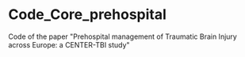 # Code_Core_prehospital
 Code of the paper "Prehospital management of Traumatic Brain Injury across Europe: a CENTER-TBI study"
